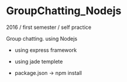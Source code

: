 # GroupChatting_Nodejs

2016 / first semester / self practice

Group chatting. using Nodejs

- using express framework
- using jade templete

- package.json -> npm install
